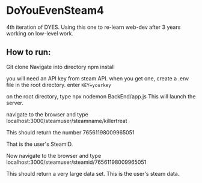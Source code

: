 # DoYouEvenSteam4
4th iteration of DYES. Using this one to re-learn web-dev after 3 years working on low-level work.



## How to run:

Git clone
Navigate into directory
npm install


you will need an API key from steam API.
when you get one, create a .env file in the root directory.
enter `KEY=yourkey`

on the root directory, type npx nodemon BackEnd/app.js 
This will launch the server.

navigate to the browser and type localhost:3000/steamuser/steamname/killertreat

This should return the number 76561198009965051

That is the user's SteamID.

Now navigate to the browser and type localhost:3000/steamuser/steamid/76561198009965051

This should return a very large data set. This is the user's steam data.

